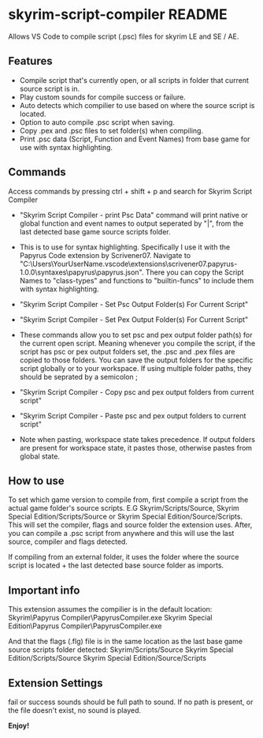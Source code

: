 # skyrim-script-compiler README
Allows VS Code to compile script (.psc) files for skyrim LE and SE / AE. 

## Features
- Compile script that's currently open, or all scripts in folder that current source script is in.
- Play custom sounds for compile success or failure.
- Auto detects which compilier to use based on where the source script is located.
- Option to auto compile .psc script when saving.
- Copy .pex and .psc files to set folder(s) when compiling.
- Print .psc data (Script, Function and Event Names) from base game for use with syntax highlighting.

## Commands 
Access commands by pressing ctrl + shift + p and search for Skyrim Script Compiler

- "Skyrim Script Compiler - print Psc Data" command will print native or global function and event names to output seperated by "|", from the last detected base game source scripts folder.

- This is to use for syntax highlighting. Specifically I use it with the Papyrus Code extension by Scrivener07.
Navigate to "C:\Users\YourUserName\.vscode\extensions\scrivener07.papyrus-1.0.0\syntaxes\papyrus\papyrus.json". 
There you can copy the Script Names to "class-types" and functions to "builtin-funcs" to include them with syntax highlighting.

- "Skyrim Script Compiler - Set Psc Output Folder(s) For Current Script"
- "Skyrim Script Compiler - Set Pex Output Folder(s) For Current Script"
- These commands allow you to set psc and pex output folder path(s) for the current open script. Meaning whenever you compile the script, if the script has psc or pex output folders set, the .psc and .pex files are copied to those folders. You can save the output folders for the specific script globally or to your workspace. If using multiple folder paths, they should be seprated by a semicolon ;

- "Skyrim Script Compiler - Copy psc and pex output folders from current script"
- "Skyrim Script Compiler - Paste psc and pex output folders to current script"
- Note when pasting, workspace state takes precedence. If output folders are present for workspace state, it pastes those, otherwise pastes from global state.

## How to use
To set which game version to compile from, first compile a script from the actual game folder's source scripts. E.G Skyrim/Scripts/Source, Skyrim Special Edition/Scripts/Source or Skyrim Special Edition/Source/Scripts. This will set the compiler, flags and source folder the extension uses. After, you can compile a .psc script from anywhere and this will use the last source, compiler and flags detected.

If compiling from an external folder, it uses the folder where the source script is located + the last detected base source folder as imports.

## Important info 
This extension assumes the compilier is in the default location: 
Skyrim\Papyrus Compiler\PapyrusCompiler.exe 
Skyrim Special Edition\Papyrus Compiler\PapyrusCompiler.exe

And that the flags (.flg) file is in the same location as the last base game source scripts folder detected:
Skyrim/Scripts/Source 
Skyrim Special Edition/Scripts/Source 
Skyrim Special Edition/Source/Scripts

## Extension Settings
fail or success sounds should be full path to sound. If no path is present, or the file doesn't exist, no sound is played.

**Enjoy!**